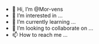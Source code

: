 - 👋 Hi, I’m @Mor-vens
- 👀 I’m interested in ...
- 🌱 I’m currently learning ...
- 💞️ I’m looking to collaborate on ...
- 📫 How to reach me ...

<!---
Mor-vens/Mor-vens is a ✨ special ✨ repository because its `README.md` (this file) appears on your GitHub profile.
You can click the Preview link to take a look at your changes.
--->
